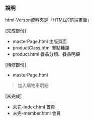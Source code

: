 ### 說明

html-Verson資料夾是「HTML的前端畫面」

[完成部份]
* masterPage.html   主版頁面
* productClass.html  餐點種類
* product.html       餐品分類、餐品明細

[待修部份]
* masterPage.html
> 加入購物車明細

[未完成]
* 未完-index.html    首頁
* 未完-member.html   會員
